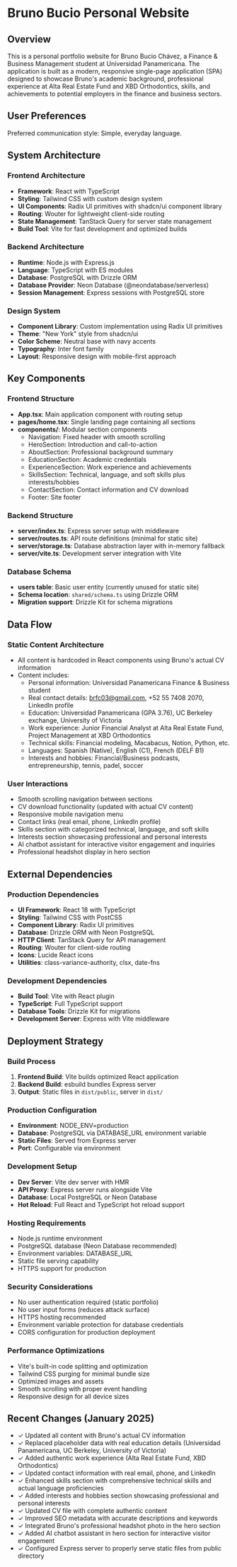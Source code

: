 # Bruno Bucio Personal Website

## Overview

This is a personal portfolio website for Bruno Bucio Chávez, a Finance & Business Management student at Universidad Panamericana. The application is built as a modern, responsive single-page application (SPA) designed to showcase Bruno's academic background, professional experience at Alta Real Estate Fund and XBD Orthodontics, skills, and achievements to potential employers in the finance and business sectors.

## User Preferences

Preferred communication style: Simple, everyday language.

## System Architecture

### Frontend Architecture
- **Framework**: React with TypeScript
- **Styling**: Tailwind CSS with custom design system
- **UI Components**: Radix UI primitives with shadcn/ui component library
- **Routing**: Wouter for lightweight client-side routing
- **State Management**: TanStack Query for server state management
- **Build Tool**: Vite for fast development and optimized builds

### Backend Architecture
- **Runtime**: Node.js with Express.js
- **Language**: TypeScript with ES modules
- **Database**: PostgreSQL with Drizzle ORM
- **Database Provider**: Neon Database (@neondatabase/serverless)
- **Session Management**: Express sessions with PostgreSQL store

### Design System
- **Component Library**: Custom implementation using Radix UI primitives
- **Theme**: "New York" style from shadcn/ui
- **Color Scheme**: Neutral base with navy accents
- **Typography**: Inter font family
- **Layout**: Responsive design with mobile-first approach

## Key Components

### Frontend Structure
- **App.tsx**: Main application component with routing setup
- **pages/home.tsx**: Single landing page containing all sections
- **components/**: Modular section components
  - Navigation: Fixed header with smooth scrolling
  - HeroSection: Introduction and call-to-action
  - AboutSection: Professional background summary
  - EducationSection: Academic credentials
  - ExperienceSection: Work experience and achievements
  - SkillsSection: Technical, language, and soft skills plus interests/hobbies
  - ContactSection: Contact information and CV download
  - Footer: Site footer

### Backend Structure
- **server/index.ts**: Express server setup with middleware
- **server/routes.ts**: API route definitions (minimal for static site)
- **server/storage.ts**: Database abstraction layer with in-memory fallback
- **server/vite.ts**: Development server integration with Vite

### Database Schema
- **users table**: Basic user entity (currently unused for static site)
- **Schema location**: `shared/schema.ts` using Drizzle ORM
- **Migration support**: Drizzle Kit for schema migrations

## Data Flow

### Static Content Architecture
- All content is hardcoded in React components using Bruno's actual CV information
- Content includes:
  - Personal information: Universidad Panamericana Finance & Business student
  - Real contact details: brfc03@gmail.com, +52 55 7408 2070, LinkedIn profile
  - Education: Universidad Panamericana (GPA 3.76), UC Berkeley exchange, University of Victoria
  - Work experience: Junior Financial Analyst at Alta Real Estate Fund, Project Management at XBD Orthodontics
  - Technical skills: Financial modeling, Macabacus, Notion, Python, etc.
  - Languages: Spanish (Native), English (C1), French (DELF B1)
  - Interests and hobbies: Financial/Business podcasts, entrepreneurship, tennis, padel, soccer

### User Interactions
- Smooth scrolling navigation between sections
- CV download functionality (updated with actual CV content)
- Responsive mobile navigation menu
- Contact links (real email, phone, LinkedIn profile)
- Skills section with categorized technical, language, and soft skills
- Interests section showcasing professional and personal interests
- AI chatbot assistant for interactive visitor engagement and inquiries
- Professional headshot display in hero section

## External Dependencies

### Production Dependencies
- **UI Framework**: React 18 with TypeScript
- **Styling**: Tailwind CSS with PostCSS
- **Component Library**: Radix UI primitives
- **Database**: Drizzle ORM with Neon PostgreSQL
- **HTTP Client**: TanStack Query for API management
- **Routing**: Wouter for client-side routing
- **Icons**: Lucide React icons
- **Utilities**: class-variance-authority, clsx, date-fns

### Development Dependencies
- **Build Tool**: Vite with React plugin
- **TypeScript**: Full TypeScript support
- **Database Tools**: Drizzle Kit for migrations
- **Development Server**: Express with Vite middleware

## Deployment Strategy

### Build Process
1. **Frontend Build**: Vite builds optimized React application
2. **Backend Build**: esbuild bundles Express server
3. **Output**: Static files in `dist/public`, server in `dist/`

### Production Configuration
- **Environment**: NODE_ENV=production
- **Database**: PostgreSQL via DATABASE_URL environment variable
- **Static Files**: Served from Express server
- **Port**: Configurable via environment

### Development Setup
- **Dev Server**: Vite dev server with HMR
- **API Proxy**: Express server runs alongside Vite
- **Database**: Local PostgreSQL or Neon Database
- **Hot Reload**: Full React and TypeScript hot reload support

### Hosting Requirements
- Node.js runtime environment
- PostgreSQL database (Neon Database recommended)
- Environment variables: DATABASE_URL
- Static file serving capability
- HTTPS support for production

### Security Considerations
- No user authentication required (static portfolio)
- No user input forms (reduces attack surface)
- HTTPS hosting recommended
- Environment variable protection for database credentials
- CORS configuration for production deployment

### Performance Optimizations
- Vite's built-in code splitting and optimization
- Tailwind CSS purging for minimal bundle size
- Optimized images and assets
- Smooth scrolling with proper event handling
- Responsive design for all device sizes

## Recent Changes (January 2025)
- ✓ Updated all content with Bruno's actual CV information
- ✓ Replaced placeholder data with real education details (Universidad Panamericana, UC Berkeley, University of Victoria)
- ✓ Added authentic work experience (Alta Real Estate Fund, XBD Orthodontics)
- ✓ Updated contact information with real email, phone, and LinkedIn
- ✓ Enhanced skills section with comprehensive technical skills and actual language proficiencies
- ✓ Added interests and hobbies section showcasing professional and personal interests
- ✓ Updated CV file with complete authentic content
- ✓ Improved SEO metadata with accurate descriptions and keywords
- ✓ Integrated Bruno's professional headshot photo in the hero section
- ✓ Added AI chatbot assistant in hero section for interactive visitor engagement
- ✓ Configured Express server to properly serve static files from public directory